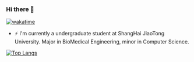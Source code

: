 ### Hi there 👋

[![wakatime](https://wakatime.com/badge/user/fb7716b4-878f-433f-8a7f-b5793afa0f11.svg)](https://wakatime.com/@fb7716b4-878f-433f-8a7f-b5793afa0f11)

- ⚡ I'm currently a undergraduate student at ShangHai JiaoTong University. Major in BioMedical Engineering, minor in Computer Science. 

[![Top Langs](https://github-readme-stats.vercel.app/api/top-langs/?username=LuyuZhang00&layout=compact&hide=javascript,html,jupyter%20notebook,CSS,SCSS,Less&exclude_repo=python-webframe,python-basic,ChatGPT-On-WeChat&count_private=true)](https://github.com/anuraghazra/github-readme-stats)

<!--
[![Anurag's github stats](https://github-readme-stats.vercel.app/api?username=LuyuZhang00)](https://github.com/anuraghazra/github-readme-stats)
[![Top Langs](https://github-readme-stats.vercel.app/api/top-langs/?username=LuyuZhang00)](https://github.com/anuraghazra/github-readme-stats)

**LuyuZhang00/LuyuZhang00** is a ✨ _special_ ✨ repository because its `README.md` (this file) appears on your GitHub profile.

Here are some ideas to get you started:

- 🔭 I’m currently working on ...
- 🌱 I’m currently learning ...
- 👯 I’m looking to collaborate on ...
- 🤔 I’m looking for help with ...
- 💬 Ask me about ...
- 📫 How to reach me: ...
- 😄 Pronouns: ...
- ⚡ Fun fact: ...
-->
